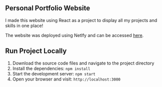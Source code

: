 ## Personal Portfolio Website

I made this website using React as a project to display all my projects and skills in one place!

The website was deployed using Netlfy and can be accessed [here](https://raiyan-khan.netlify.app).

## Run Project Locally

1. Download the source code files and navigate to the project directory
2. Install the dependencies: `npm install`
3. Start the development server: `npm start`
4. Open your browser and visit: `http://localhost:3000`


